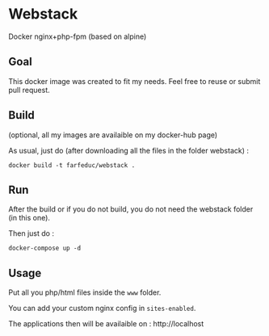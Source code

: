 # Webstack

Docker nginx+php-fpm (based on alpine)

## Goal

This docker image was created to fit my needs.
Feel free to reuse or submit pull request.

## Build 

(optional, all my images are availaible on my docker-hub page)

As usual, just do (after downloading all the files in the folder webstack) : 

`docker build -t farfeduc/webstack .`


## Run

After the build or if you do not build, you do not need the webstack folder (in this one).

Then just do : 

`docker-compose up -d`

## Usage

Put all you php/html files inside the `www` folder.

You can add your custom nginx config in `sites-enabled`.

The applications then will be availaible on : http://localhost
